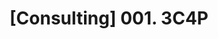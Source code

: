 ---
layout : single
title : "[Consulting] 001. 3C4P"
categories : [Consulting, ConsultingTechniques]
tag : [3C4P]
---